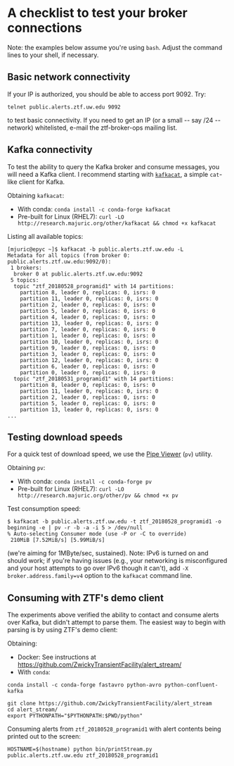 # A checklist to test your broker connections

Note: the examples below assume you're using `bash`. Adjust the command lines to your shell, if necessary.

## Basic network connectivity

If your IP is authorized, you should be able to access port 9092. Try:

```
telnet public.alerts.ztf.uw.edu 9092
```

to test basic connectivity. If you need to get an IP (or a small -- say /24 -- network) whitelisted, e-mail the ztf-broker-ops mailing list.

## Kafka connectivity

To test the ability to query the Kafka broker and consume messages, you will need a Kafka client. 
I recommend starting with [`kafkacat`](https://github.com/edenhill/kafkacat), a simple `cat`-like
client for Kafka.

Obtaining `kafkacat`:
* With conda: `conda install -c conda-forge kafkacat`
* Pre-built for Linux (RHEL7): `curl -LO http://research.majuric.org/other/kafkacat && chmod +x kafkacat`

Listing all available topics:
```
[mjuric@epyc ~]$ kafkacat -b public.alerts.ztf.uw.edu -L
Metadata for all topics (from broker 0: public.alerts.ztf.uw.edu:9092/0):
 1 brokers:
  broker 0 at public.alerts.ztf.uw.edu:9092
 5 topics:
  topic "ztf_20180528_programid1" with 14 partitions:
    partition 8, leader 0, replicas: 0, isrs: 0
    partition 11, leader 0, replicas: 0, isrs: 0
    partition 2, leader 0, replicas: 0, isrs: 0
    partition 5, leader 0, replicas: 0, isrs: 0
    partition 4, leader 0, replicas: 0, isrs: 0
    partition 13, leader 0, replicas: 0, isrs: 0
    partition 7, leader 0, replicas: 0, isrs: 0
    partition 1, leader 0, replicas: 0, isrs: 0
    partition 10, leader 0, replicas: 0, isrs: 0
    partition 9, leader 0, replicas: 0, isrs: 0
    partition 3, leader 0, replicas: 0, isrs: 0
    partition 12, leader 0, replicas: 0, isrs: 0
    partition 6, leader 0, replicas: 0, isrs: 0
    partition 0, leader 0, replicas: 0, isrs: 0
  topic "ztf_20180531_programid1" with 14 partitions:
    partition 8, leader 0, replicas: 0, isrs: 0
    partition 11, leader 0, replicas: 0, isrs: 0
    partition 2, leader 0, replicas: 0, isrs: 0
    partition 5, leader 0, replicas: 0, isrs: 0
    partition 13, leader 0, replicas: 0, isrs: 0
...
```

## Testing download speeds

For a quick test of download speed, we use the [Pipe Viewer](http://www.ivarch.com/programs/pv.shtml) (`pv`) utility.

Obtaining `pv`:
* With conda: `conda install -c conda-forge pv`
* Pre-built for Linux (RHEL7): `curl -LO http://research.majuric.org/other/pv && chmod +x pv`

Test consumption speed:
```
$ kafkacat -b public.alerts.ztf.uw.edu -t ztf_20180528_programid1 -o beginning -e | pv -r -b -a -i 5 > /dev/null
% Auto-selecting Consumer mode (use -P or -C to override)
 210MiB [7.52MiB/s] [5.99MiB/s]
```
(we're aiming for 1MByte/sec, sustained). Note: IPv6 is turned on and should work; if you're having issues 
(e.g., your networking is misconfigured and your host attempts to go over IPv6 though it can't), add
`-X broker.address.family=v4` option to the `kafkacat` command line.

## Consuming with ZTF's demo client

The experiments above verified the ability to contact and consume alerts over Kafka, but didn't 
attempt to parse them. The easiest way to begin with parsing is by using ZTF's demo client:

Obtaining:
* Docker: See instructions at https://github.com/ZwickyTransientFacility/alert_stream/
* With `conda`: 
```
conda install -c conda-forge fastavro python-avro python-confluent-kafka

git clone https://github.com/ZwickyTransientFacility/alert_stream
cd alert_stream/
export PYTHONPATH="$PYTHONPATH:$PWD/python"
```

Consuming alerts from `ztf_20180528_programid1` with alert contents being printed out to the screen:
```
HOSTNAME=$(hostname) python bin/printStream.py public.alerts.ztf.uw.edu ztf_20180528_programid1
```
